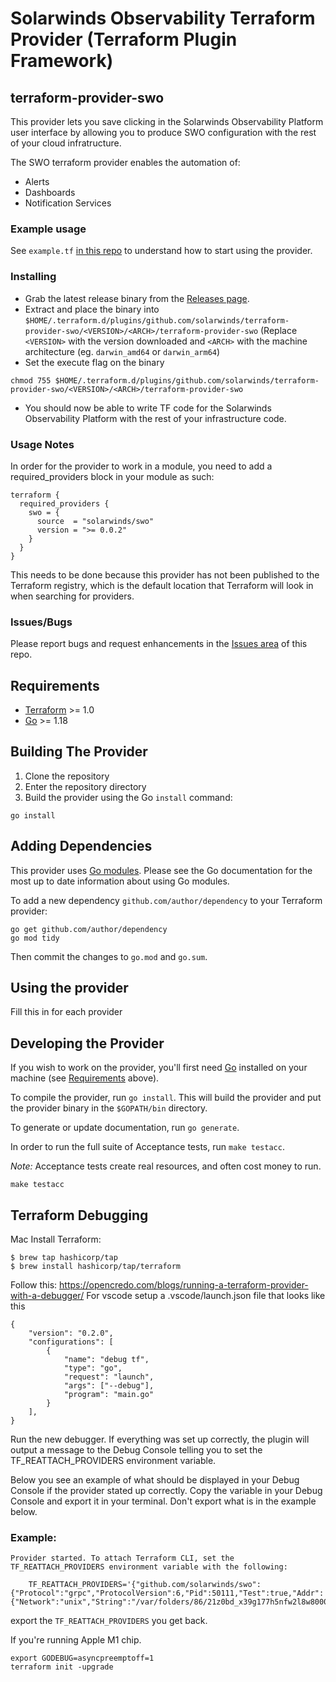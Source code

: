 # Solarwinds Observability Terraform Provider (Terraform Plugin Framework)

## terraform-provider-swo
This provider lets you save clicking in the Solarwinds Observability Platform user interface by allowing you to produce SWO configuration with the rest of your cloud infratructure.

The SWO terraform provider enables the automation of:

* Alerts
* Dashboards
* Notification Services

### Example usage
See `example.tf` [in this repo](https://github.com/solarwinds/terraform-provider-swo/blob/master/examples/) to understand how to start using the provider.

### Installing
* Grab the latest release binary from the [Releases page](https://github.com/solarwinds/terraform-provider-swo/releases).
* Extract and place the binary into `$HOME/.terraform.d/plugins/github.com/solarwinds/terraform-provider-swo/<VERSION>/<ARCH>/terraform-provider-swo` (Replace `<VERSION>` with the version downloaded and `<ARCH>` with the machine architecture (eg. `darwin_amd64` or `darwin_arm64`)
* Set the execute flag on the binary
```
chmod 755 $HOME/.terraform.d/plugins/github.com/solarwinds/terraform-provider-swo/<VERSION>/<ARCH>/terraform-provider-swo
```
* You should now be able to write TF code for the Solarwinds Observability Platform with the rest of your infrastructure code.

### Usage Notes
In order for the provider to work in a module, you need to add a required_providers block in your module as such:
```hcl
terraform {
  required_providers {
    swo = {
      source  = "solarwinds/swo"
      version = ">= 0.0.2"
    }
  }
}
```
This needs to be done because this provider has not been published to the Terraform registry, which is the default location that Terraform will look in when searching for providers.

### Issues/Bugs
Please report bugs and request enhancements in the [Issues area](https://github.com/solarwinds/terraform-provider-swo/issues) of this repo.

## Requirements

- [Terraform](https://www.terraform.io/downloads.html) >= 1.0
- [Go](https://golang.org/doc/install) >= 1.18

## Building The Provider

1. Clone the repository
1. Enter the repository directory
1. Build the provider using the Go `install` command:

```shell
go install
```

## Adding Dependencies

This provider uses [Go modules](https://github.com/golang/go/wiki/Modules).
Please see the Go documentation for the most up to date information about using Go modules.

To add a new dependency `github.com/author/dependency` to your Terraform provider:

```shell
go get github.com/author/dependency
go mod tidy
```

Then commit the changes to `go.mod` and `go.sum`.

## Using the provider

Fill this in for each provider

## Developing the Provider

If you wish to work on the provider, you'll first need [Go](http://www.golang.org) installed on your machine (see [Requirements](#requirements) above).

To compile the provider, run `go install`. This will build the provider and put the provider binary in the `$GOPATH/bin` directory.

To generate or update documentation, run `go generate`.

In order to run the full suite of Acceptance tests, run `make testacc`.

*Note:* Acceptance tests create real resources, and often cost money to run.

```shell
make testacc
```



## Terraform Debugging
Mac Install Terraform:
 ```
 $ brew tap hashicorp/tap
 $ brew install hashicorp/tap/terraform
 ```
Follow this: https://opencredo.com/blogs/running-a-terraform-provider-with-a-debugger/
For vscode setup a .vscode/launch.json file that looks like this 

```
{
    "version": "0.2.0",
    "configurations": [
        {
            "name": "debug tf",
            "type": "go",
            "request": "launch",
            "args": ["--debug"],
            "program": "main.go" 
        }
    ],
}
```

Run the new debugger. If everything was set up correctly, the plugin will output a message to the Debug Console telling you to set the TF_REATTACH_PROVIDERS environment variable. 

Below you see an example of what should be displayed in your Debug Console if the provider stated up correctly. Copy the variable in your Debug Console and export it in your terminal. Don't export what is in the example below.

### Example:
```
Provider started. To attach Terraform CLI, set the TF_REATTACH_PROVIDERS environment variable with the following:

	TF_REATTACH_PROVIDERS='{"github.com/solarwinds/swo":{"Protocol":"grpc","ProtocolVersion":6,"Pid":50111,"Test":true,"Addr":{"Network":"unix","String":"/var/folders/86/21z0bd_x39g177h5nfw2l8w80000gq/T/plugin1234"}}}'
  ```

  export the `TF_REATTACH_PROVIDERS` you get back. 

  If you're running Apple M1 chip.

  ```
  export GODEBUG=asyncpreemptoff=1
  terraform init -upgrade
  ```
